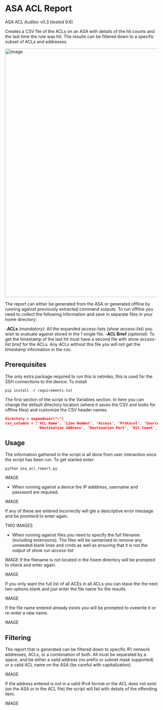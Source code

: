 # ASA ACL Report

ASA ACL Auditor v0.3 (tested 9.6)

Creates a CSV file of the ACLs on an ASA with details of the hit counts and the last time the rule was hit. The results can be filtered down to a specific subset of ACLs and addresses.

<img width="819" alt="image" src="https://user-images.githubusercontent.com/33333983/69007995-52800c80-093d-11ea-970a-191c5f8b194b.png">

The report can either be generated from the ASA or generated offline by running against previously extracted command outputs. To run offline you need to collect the following information and save in separate files in your home directory:

-**ACLs** *(mandatory)*: All the expanded access-lists (*show access-list*) you wish to evaluate against stored in the 1 single file.
-**ACL Brief** *(optional)*: To get the timestamp of the last hit must have a second file with *show access-list <name> brief* for the ACLs. Any ACLs without this file you will not get the timestamp information in the csv.

## Prerequisites

The only extra package required to run this is netmiko, this is used for the SSH connections to the device. To install
```
pip install -r requirements.txt
```

The first section of the script is the Variables section. In here you can change the default directory location (where it saves the CSV and looks for offline files) and customize the CSV header names.
```json
directory = expanduser("~")
csv_columns = ['ACL Name', 'Line Number', 'Access', 'Protocol', 'Source Address', 'Source Port',
               'Destination Address', 'Destination Port', 'Hit Count', 'Date Last Hit', 'Time Last Hit']
```

## Usage

The information gathered in the script is all done from user interaction once the script has been run. To get started enter:
```
python asa_acl_report.py
```

IMAGE

- When running against a device the IP adddress, username and password are required.

IMAGE

If any of these are entered incorrectly will gte a descriptive error message and be promterd to enter again.

TWO IMAGES

- When running against files you need to specify the full filename (including extensions). The files will be santarised to remove any unneeded blank lines and cmds as well as ensuring that it is not the output of *show run access-list*

IMAGE
If the filename is not located in the hoem directory will be prompted to check and enter again.

IMAGE

If you only want the full list of all ACEs in all ACLs you can leave the the next two options blank and just enter the file name for the results.

IMAGE

If the file name entered already exists you will be prompted to ovewrite it or re-enter a new name.

IMAGE

## Filtering

The report that is generated can be filtered down to specific IP/ network addresses, ACLs, or a combination of both. All must be separated by a space, and be either a valid address (no prefix or subnet mask supported) or a valid ACL name on the ASA (be careful with capitalization).

IMAGE

If the address entered is not in a valid IPv4 format or the ACL does not exist (on the ASA or in the ACL file) the script will fail with details of the offending item.

IMAGE
